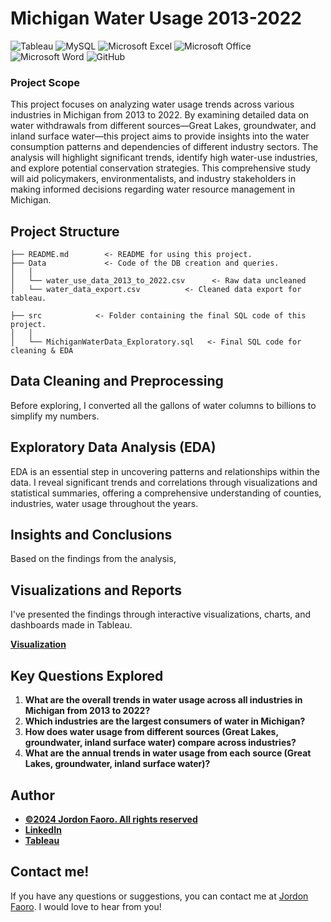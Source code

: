 # Michigan Water Usage 2013-2022

![Tableau](https://img.shields.io/badge/Tableau-E97627?style=for-the-badge&logo=Tableau&logoColor=white)
![MySQL](https://shields.io/badge/MySQL-lightgrey?logo=mysql&style=plastic&logoColor=white&labelColor=blue)
![Microsoft Excel](https://img.shields.io/badge/Microsoft_Excel-217346?style=for-the-badge&logo=microsoft-excel&logoColor=white)
![Microsoft Office](https://img.shields.io/badge/Microsoft_Office-D83B01?style=for-the-badge&logo=microsoft-office&logoColor=white)
![Microsoft Word](https://img.shields.io/badge/Microsoft_Word-2B579A?style=for-the-badge&logo=microsoft-word&logoColor=white)
![GitHub](https://img.shields.io/badge/github-%23121011.svg?style=for-the-badge&logo=github&logoColor=white)


### **Project Scope**

This project focuses on analyzing water usage trends across various industries in Michigan from 2013 to 2022. By examining detailed data on water withdrawals from different sources—Great Lakes, groundwater, and inland surface water—this project aims to provide insights into the water consumption patterns and dependencies of different industry sectors. The analysis will highlight significant trends, identify high water-use industries, and explore potential conservation strategies. This comprehensive study will aid policymakers, environmentalists, and industry stakeholders in making informed decisions regarding water resource management in Michigan.


## Project Structure

   
    ├── README.md        <- README for using this project.
    ├── Data             <- Code of the DB creation and queries.
    │   │
    │   └── water_use_data_2013_to_2022.csv      <- Raw data uncleaned
    │   └── water_data_export.csv          <- Cleaned data export for tableau.

    ├── src            <- Folder containing the final SQL code of this project.
    │   │
    │   └── MichiganWaterData_Exploratory.sql   <- Final SQL code for cleaning & EDA
    
## Data Cleaning and Preprocessing

Before exploring, I converted all the gallons of water columns to billions to simplify my numbers.


## Exploratory Data Analysis (EDA)

EDA is an essential step in uncovering patterns and relationships within the data. I reveal significant trends and correlations through visualizations and statistical summaries, offering a comprehensive understanding of counties, industries, water usage throughout the years.


## Insights and Conclusions

Based on the findings from the analysis,

## Visualizations and Reports

I've presented the findings through interactive visualizations, charts, and dashboards made in Tableau. 

<b>[Visualization](https://public.tableau.com/app/profile/jordon.faoro/viz/MichiganWaterUsageDashboard/Dashboard1)</b>

## Key Questions Explored

1. **What are the overall trends in water usage across all industries in Michigan from 2013 to 2022?**
2. **Which industries are the largest consumers of water in Michigan?**
3. **How does water usage from different sources (Great Lakes, groundwater, inland surface water) compare across industries?**
4. **What are the annual trends in water usage from each source (Great Lakes, groundwater, inland surface water)?**


## Author
- <ins><b>©2024 Jordon Faoro. All rights reserved</b></ins>
- <b>[LinkedIn](https://www.linkedin.com/in/jordanfaoro/)</b>
- <b>[Tableau](https://public.tableau.com/app/profile/jordon.faoro/vizzes)</b> 


## Contact me!
If you have any questions or suggestions, you can contact me at [Jordon Faoro](mailto:jfaoro15@gmail.com). I would love to hear from you!
